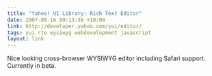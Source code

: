 ```yaml
---
title: "Yahoo! UI Library: Rich Text Editor"
date: 2007-08-16 09:13:38 +10:00
link: http://developer.yahoo.com/yui/editor/
tags: yui rte wysiwyg webdevelopment javascript
layout: link
---
```

Nice looking cross-browser WYSIWYG editor including Safari support.  Currently in beta.
